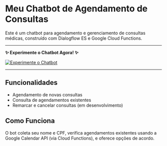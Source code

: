 # Meu Chatbot de Agendamento de Consultas

Este é um chatbot para agendamento e gerenciamento de consultas médicas, construído com Dialogflow ES e Google Cloud Functions.

---

**✨ Experimente o Chatbot Agora! ✨**

[![Experimente o Chatbot](https://img.shields.io/badge/Acessar_Chatbot-28A745?style=for-the-badge&logo=github&logoColor=white)](https://chatbot-ng-197322431493.southamerica-east1.run.app/)

---

## Funcionalidades
- Agendamento de novas consultas
- Consulta de agendamentos existentes
- Remarcar e cancelar consultas (em desenvolvimento)

## Como Funciona
O bot coleta seu nome e CPF, verifica agendamentos existentes usando a Google Calendar API (via Cloud Functions), e oferece opções de acordo.
